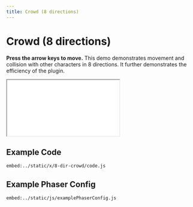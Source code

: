 ```yaml
---
title: Crowd (8 directions)
---
```


# Crowd (8 directions)

**Press the arrow keys to move.** This demo demonstrates movement and collision with other characters in 8 directions. It further demonstrates the efficiency of the plugin.

<iframe src="../../x/8-dir-crowd"></iframe>

## Example Code

`embed:../static/x/8-dir-crowd/code.js`

## Example Phaser Config

`embed:../static/js/examplePhaserConfig.js`

